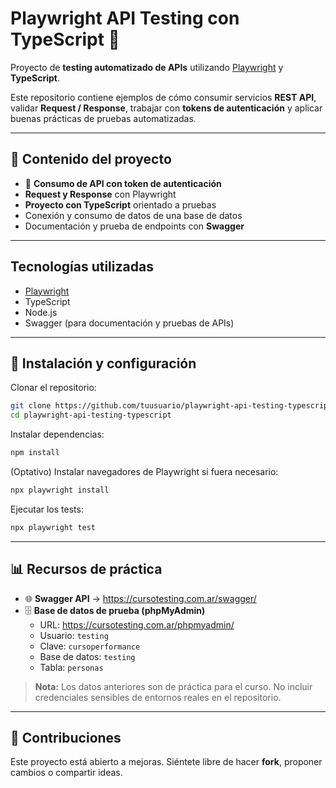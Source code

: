 # Playwright API Testing con TypeScript 🚀

Proyecto de **testing automatizado de APIs** utilizando [Playwright](https://playwright.dev/) y **TypeScript**.

Este repositorio contiene ejemplos de cómo consumir servicios **REST API**, validar **Request / Response**, trabajar con **tokens de autenticación** y aplicar buenas prácticas de pruebas automatizadas.

---

## 📌 Contenido del proyecto

- 🔑 **Consumo de API con token de autenticación**
- **Request y Response** con Playwright
- **Proyecto con TypeScript** orientado a pruebas
- Conexión y consumo de datos de una base de datos
- Documentación y prueba de endpoints con **Swagger**

---

## Tecnologías utilizadas

- [Playwright](https://playwright.dev/)
- TypeScript
- Node.js
- Swagger (para documentación y pruebas de APIs)

---

## 🚀 Instalación y configuración

Clonar el repositorio:

```bash
git clone https://github.com/tuusuario/playwright-api-testing-typescript.git
cd playwright-api-testing-typescript
```

Instalar dependencias:

```bash
npm install
```

(Optativo) Instalar navegadores de Playwright si fuera necesario:

```bash
npx playwright install
```

Ejecutar los tests:

```bash
npx playwright test
```

---

## 📊 Recursos de práctica

- 🌐 **Swagger API** → https://cursotesting.com.ar/swagger/
- 🗄️ **Base de datos de prueba (phpMyAdmin)**
  - URL: https://cursotesting.com.ar/phpmyadmin/
  - Usuario: `testing`
  - Clave: `cursoperformance`
  - Base de datos: `testing`
  - Tabla: `personas`

> **Nota:** Los datos anteriores son de práctica para el curso. No incluir credenciales sensibles de entornos reales en el repositorio.

---

## 🤝 Contribuciones

Este proyecto está abierto a mejoras. Siéntete libre de hacer **fork**, proponer cambios o compartir ideas.
